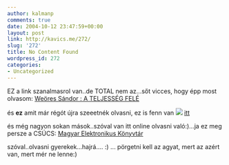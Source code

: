 ```yaml
---
author: kalmanp
comments: true
date: 2004-10-12 23:47:59+00:00
layout: post
link: http://kavics.me/272/
slug: '272'
title: No Content Found
wordpress_id: 272
categories:
- Uncategorized
---
```


EZ a link szanalmasrol van..de TOTAL nem az...sőt vicces, hogy épp most olvasom: [Weöres Sándor : A TELJESSÉG FELÉ](http://www.sztaki.hu/~smarton/vegtelen/weores.htm)




és **ez** amit már régót újra szeeetnék olvasni, ez is fenn van ![](http://kavics.freeblog.hu/Files/kisherceg.jpg) [itt](http://www.sztaki.hu/~smarton/vegtelen/index.htm)




és még nagyon sokan mások..szóval van itt online olvasni való:)...ja ez meg persze a CSÚCS: [Magyar Elektronikus Könyvtár](http://mek.oszk.hu/)




szóval..olvasni gyerekek...hajrá.... :) ... pörgetni kell az agyat, mert az azért van, mert mér ne lenne:)
